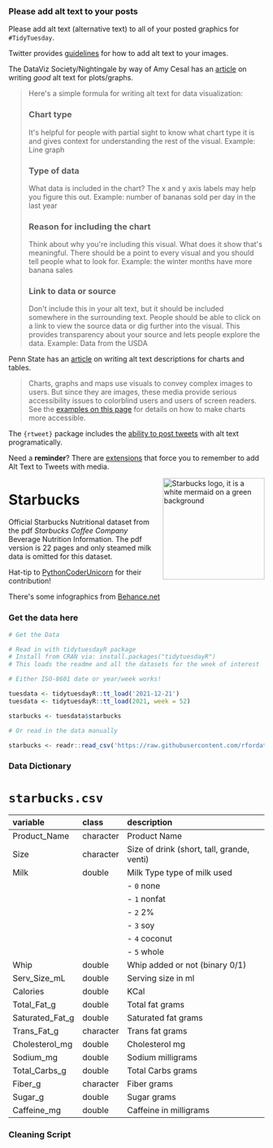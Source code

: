 ### Please add alt text to your posts

Please add alt text (alternative text) to all of your posted graphics for `#TidyTuesday`. 

Twitter provides [guidelines](https://help.twitter.com/en/using-twitter/picture-descriptions) for how to add alt text to your images.

The DataViz Society/Nightingale by way of Amy Cesal has an [article](https://medium.com/nightingale/writing-alt-text-for-data-visualization-2a218ef43f81) on writing _good_ alt text for plots/graphs.

> Here's a simple formula for writing alt text for data visualization:
> ### Chart type
> It's helpful for people with partial sight to know what chart type it is and gives context for understanding the rest of the visual.
> Example: Line graph
> ### Type of data
> What data is included in the chart? The x and y axis labels may help you figure this out.
> Example: number of bananas sold per day in the last year
> ### Reason for including the chart
> Think about why you're including this visual. What does it show that's meaningful. There should be a point to every visual and you should tell people what to look for.
> Example: the winter months have more banana sales
> ### Link to data or source
> Don't include this in your alt text, but it should be included somewhere in the surrounding text. People should be able to click on a link to view the source data or dig further into the visual. This provides transparency about your source and lets people explore the data.
> Example: Data from the USDA

Penn State has an [article](https://accessibility.psu.edu/images/charts/) on writing alt text descriptions for charts and tables.

> Charts, graphs and maps use visuals to convey complex images to users. But since they are images, these media provide serious accessibility issues to colorblind users and users of screen readers. See the [examples on this page](https://accessibility.psu.edu/images/charts/) for details on how to make charts more accessible.

The `{rtweet}` package includes the [ability to post tweets](https://docs.ropensci.org/rtweet/reference/post_tweet.html) with alt text programatically.

Need a **reminder**? There are [extensions](https://chrome.google.com/webstore/detail/twitter-required-alt-text/fpjlpckbikddocimpfcgaldjghimjiik/related) that force you to remember to add Alt Text to Tweets with media.

<img align='right' height='200' src="https://user-images.githubusercontent.com/55933131/146823691-4c19c28c-d2ef-46b5-82bc-76923f5c3256.png" alt = "Starbucks logo, it is a white mermaid on a green background">

# Starbucks

Official Starbucks Nutritional dataset from the pdf *Starbucks Coffee Company* Beverage Nutrition Information. The pdf version is 22 pages and only steamed milk data is omitted for this dataset.

Hat-tip to [PythonCoderUnicorn](https://github.com/PythonCoderUnicorn/starbucks/blob/main/README.md) for their contribution!

There's some infographics from [Behance.net](https://www.behance.net/gallery/58743971/Starbucks-Menu-Infographic-Design)

### Get the data here

```r
# Get the Data

# Read in with tidytuesdayR package 
# Install from CRAN via: install.packages("tidytuesdayR")
# This loads the readme and all the datasets for the week of interest

# Either ISO-8601 date or year/week works!

tuesdata <- tidytuesdayR::tt_load('2021-12-21')
tuesdata <- tidytuesdayR::tt_load(2021, week = 52)

starbucks <- tuesdata$starbucks

# Or read in the data manually

starbucks <- readr::read_csv('https://raw.githubusercontent.com/rfordatascience/tidytuesday/main/data/2021/2021-12-21/starbucks.csv')

```
### Data Dictionary

# `starbucks.csv`

|variable        |class     |description |
|:---------------|:---------|:-----------|
|Product_Name    |character | Product Name |
|Size            |character | Size of drink (short, tall, grande, venti) |
|Milk            |double    | Milk Type type of milk used
|                |          |  - `0` none
|                |          |  - `1` nonfat
|                |          |  - `2` 2%
|                |          |  - `3` soy
|                |          |  - `4` coconut
|                |          |  - `5` whole |
|Whip            |double    | Whip added or not (binary 0/1) |
|Serv_Size_mL    |double    | Serving size in ml |
|Calories        |double    | KCal|
|Total_Fat_g     |double    | Total fat grams |
|Saturated_Fat_g |double    | Saturated fat grams |
|Trans_Fat_g     |character | Trans fat grams |
|Cholesterol_mg  |double    | Cholesterol mg |
|Sodium_mg       |double    | Sodium milligrams |
|Total_Carbs_g   |double    | Total Carbs grams |
|Fiber_g         |character | Fiber grams |
|Sugar_g         |double    | Sugar grams  |
|Caffeine_mg     |double    | Caffeine in milligrams |

### Cleaning Script


